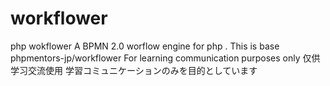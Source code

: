 # workflower
php wokflower
A BPMN 2.0 worflow engine for php . This is base phpmentors-jp/workflower 
For learning communication purposes only
仅供学习交流使用
学習コミュニケーションのみを目的としています